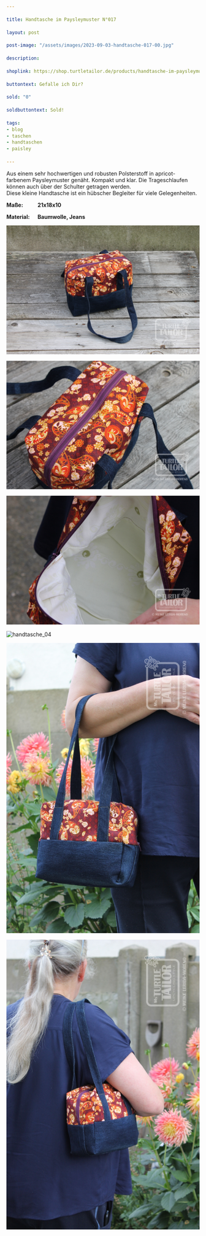 ```yaml
---

title: Handtasche im Paysleymuster N°017

layout: post

post-image: "/assets/images/2023-09-03-handtasche-017-00.jpg"

description:

shoplink: https://shop.turtletailor.de/products/handtasche-im-paysleymuster-n-017

buttontext: Gefalle ich Dir?

sold: "0"

soldbuttontext: Sold!

tags:
- blog
- taschen
- handtaschen
- paisley

---
```


Aus einem sehr hochwertigen und robusten Polsterstoff in apricot-farbenem Paysleymuster genäht. Kompakt und klar. Die Trageschlaufen können auch über der Schulter getragen werden.<br>Diese kleine Handtasche ist ein hübscher Begleiter für viele Gelegenheiten.

**Maße: &emsp; &emsp; 21x18x10**

**Material: &emsp; Baumwolle, Jeans**

![handtasche_01](/assets/images/2023-09-03-handtasche-017-01.jpg)<br>

![handtasche_02](/assets/images/2023-09-03-handtasche-017-02.jpg)<br>

![handtasche_03](/assets/images/2023-09-03-handtasche-017-03.jpg)<br>

![handtasche_04](/assets/images/2023-09-03-handtasche-017-04.jpg)<br>

![handtasche_05](/assets/images/2023-09-03-handtasche-017-05.jpg)<br>

![handtasche_06](/assets/images/2023-09-03-handtasche-017-06.jpg)

